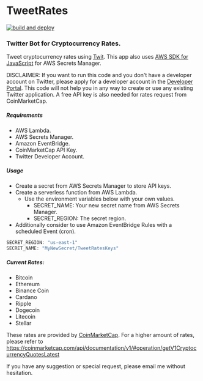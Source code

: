 # TweetRates
[![build and deploy](https://github.com/johefernan/tweet-rates/actions/workflows/main.yml/badge.svg?branch=master)](https://github.com/johefernan/tweet-rates/actions/workflows/main.yml)

### Twitter Bot for Cryptocurrency Rates.

Tweet cryptocurrency rates using [Twit](https://www.npmjs.com/package/twit). This app also uses [AWS SDK for JavaScript](https://www.npmjs.com/package/aws-sdk) for AWS Secrets Manager.

DISCLAIMER: If you want to run this code and you don't have a developer account on Twitter, please apply for a developer account in the [Developer Portal](https://developer.twitter.com). This code will not help you in any way to create or use any existing Twitter application. A free API key is also needed for rates request from CoinMarketCap.

##### Requirements

- AWS Lambda.
- AWS Secrets Manager.
- Amazon EventBridge.
- CoinMarketCap API Key.
- Twitter Developer Account.

##### Usage

- Create a secret from AWS Secrets Manager to store API keys.
- Create a serverless function from AWS Lambda.
    - Use the environment variables below with your own values.
        - SECRET_NAME: Your new secret name from AWS Secrets Manager.
        - SECRET_REGION: The secret region.
- Additionally consider to use Amazon EventBridge Rules with a scheduled Event (cron).

```javascript
SECRET_REGION: "us-east-1"
SECRET_NAME: "MyNewSecret/TweetRatesKeys"
```

##### Current Rates:

- Bitcoin
- Ethereum
- Binance Coin
- Cardano
- Ripple
- Dogecoin
- Litecoin
- Stellar

These rates are provided by [CoinMarketCap](https://coinmarketcap.com/). For a higher amount of rates, please refer to https://coinmarketcap.com/api/documentation/v1/#operation/getV1CryptocurrencyQuotesLatest

If you have any suggestion or special request, please email me without hesitation.